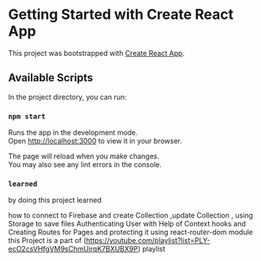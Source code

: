 # Getting Started with Create React App

This project was bootstrapped with [Create React App](https://github.com/facebook/create-react-app).

## Available Scripts

In the project directory, you can run:

### `npm start`

Runs the app in the development mode.\
Open [http://localhost:3000](http://localhost:3000) to view it in your browser.

The page will reload when you make changes.\
You may also see any lint errors in the console.

### `learned`
by doing this project learned

how to connect  to Firebase and create Collection ,update Collection , using Storage to save files
Authenticating User with Help of Context hooks
and Creating Routes for Pages and protecting it using react-router-dom module
this Project is a part of (https://youtube.com/playlist?list=PLY-ecO2csVHfgVM9sChmUirqK7BXUBX9P) playlist